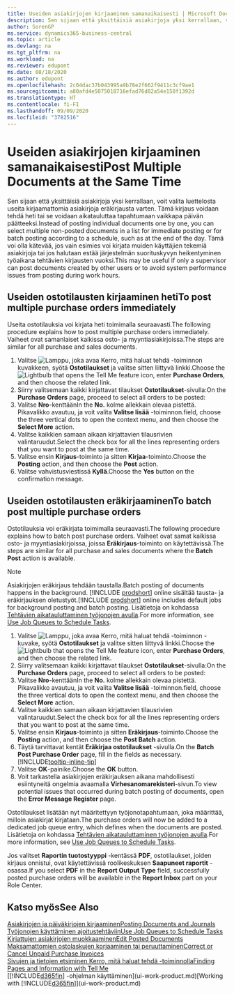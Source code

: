 ```yaml
---
title: Useiden asiakirjojen kirjaaminen samanaikaisesti | Microsoft Docs
description: Sen sijaan että yksittäisiä asiakirjoja yksi kerrallaan, voit valita luettelosta useita kirjaamattomia asiakirjoja eräkirjausta varten. Tämä kirjaus voidaan tehdä heti tai se voidaan aikatauluttaa tapahtumaan esimerkiksi päivän päätteeksi.
author: SorenGP
ms.service: dynamics365-business-central
ms.topic: article
ms.devlang: na
ms.tgt_pltfrm: na
ms.workload: na
ms.reviewer: edupont
ms.date: 08/18/2020
ms.author: edupont
ms.openlocfilehash: 2c04dac37b043995a9b78e2f662f9411c3cf9ae1
ms.sourcegitcommit: a80afd4e5075018716efad76d82a54e158f1392d
ms.translationtype: HT
ms.contentlocale: fi-FI
ms.lasthandoff: 09/09/2020
ms.locfileid: "3782516"
---
```

# <a name="post-multiple-documents-at-the-same-time"></a><span data-ttu-id="c8f4f-103">Useiden asiakirjojen kirjaaminen samanaikaisesti</span><span class="sxs-lookup"><span data-stu-id="c8f4f-103">Post Multiple Documents at the Same Time</span></span>

<span data-ttu-id="c8f4f-104">Sen sijaan että yksittäisiä asiakirjoja yksi kerrallaan, voit valita luettelosta useita kirjaamattomia asiakirjoja eräkirjausta varten. Tämä kirjaus voidaan tehdä heti tai se voidaan aikatauluttaa tapahtumaan vaikkapa päivän päätteeksi.</span><span class="sxs-lookup"><span data-stu-id="c8f4f-104">Instead of posting individual documents one by one, you can select multiple non-posted documents in a list for immediate posting or for batch posting according to a schedule, such as at the end of the day.</span></span> <span data-ttu-id="c8f4f-105">Tämä voi olla kätevää, jos vain esimies voi kirjata muiden käyttäjien tekemiä asiakirjoja tai jos halutaan estää järjestelmän suorituskyvyn heikentyminen työaikana tehtävien kirjausten vuoksi.</span><span class="sxs-lookup"><span data-stu-id="c8f4f-105">This may be useful if only a supervisor can post documents created by other users or to avoid system performance issues from posting during work hours.</span></span>

## <a name="to-post-multiple-purchase-orders-immediately"></a><span data-ttu-id="c8f4f-106">Useiden ostotilausten kirjaaminen heti</span><span class="sxs-lookup"><span data-stu-id="c8f4f-106">To post multiple purchase orders immediately</span></span>

<span data-ttu-id="c8f4f-107">Useita ostotilauksia voi kirjata heti toimimalla seuraavasti.</span><span class="sxs-lookup"><span data-stu-id="c8f4f-107">The following procedure explains how to post multiple purchase orders immediately.</span></span> <span data-ttu-id="c8f4f-108">Vaiheet ovat samanlaiset kaikissa osto- ja myyntiasiakirjoissa.</span><span class="sxs-lookup"><span data-stu-id="c8f4f-108">The steps are similar for all purchase and sales documents.</span></span>

1. <span data-ttu-id="c8f4f-109">Valitse ![Lamppu, joka avaa Kerro, mitä haluat tehdä -toiminnon](media/ui-search/search_small.png "Kerro, mitä haluat tehdä") kuvakkeen, syötä **Ostotilaukset** ja valitse sitten liittyvä linkki.</span><span class="sxs-lookup"><span data-stu-id="c8f4f-109">Choose the ![Lightbulb that opens the Tell Me feature](media/ui-search/search_small.png "Tell me what you want to do") icon, enter **Purchase Orders**, and then choose the related link.</span></span>
2. <span data-ttu-id="c8f4f-110">Siirry valitsemaan kaikki kirjattavat tilaukset **Ostotilaukset**-sivulla:</span><span class="sxs-lookup"><span data-stu-id="c8f4f-110">On the **Purchase Orders** page, proceed to select all orders to be posted:</span></span>
3. <span data-ttu-id="c8f4f-111">Valitse **Nro**-kenttään</span><span class="sxs-lookup"><span data-stu-id="c8f4f-111">In the **No.**</span></span> <span data-ttu-id="c8f4f-112">kolme allekkain olevaa pistettä. Pikavalikko avautuu, ja voit valita **Valitse lisää** -toiminnon.</span><span class="sxs-lookup"><span data-stu-id="c8f4f-112">field, choose the three vertical dots to open the context menu, and then choose the **Select More** action.</span></span>
4. <span data-ttu-id="c8f4f-113">Valitse kaikkien samaan aikaan kirjattavien tilausrivien valintaruudut.</span><span class="sxs-lookup"><span data-stu-id="c8f4f-113">Select the check box for all the lines representing orders that you want to post at the same time.</span></span>
5. <span data-ttu-id="c8f4f-114">Valitse ensin **Kirjaus**-toiminto ja sitten **Kirjaa**-toiminto.</span><span class="sxs-lookup"><span data-stu-id="c8f4f-114">Choose the **Posting** action, and then choose the **Post** action.</span></span>
6. <span data-ttu-id="c8f4f-115">Valitse vahvistusviestissä **Kyllä**.</span><span class="sxs-lookup"><span data-stu-id="c8f4f-115">Choose the **Yes** button on the confirmation message.</span></span>

## <a name="to-batch-post-multiple-purchase-orders"></a><span data-ttu-id="c8f4f-116">Useiden ostotilausten eräkirjaaminen</span><span class="sxs-lookup"><span data-stu-id="c8f4f-116">To batch post multiple purchase orders</span></span>

<span data-ttu-id="c8f4f-117">Ostotilauksia voi eräkirjata toimimalla seuraavasti.</span><span class="sxs-lookup"><span data-stu-id="c8f4f-117">The following procedure explains how to batch post purchase orders.</span></span> <span data-ttu-id="c8f4f-118">Vaiheet ovat samat kaikissa osto- ja myyntiasiakirjoissa, joissa **Eräkirjaus**-toiminto on käytettävissä.</span><span class="sxs-lookup"><span data-stu-id="c8f4f-118">The steps are similar for all purchase and sales documents where the **Batch Post** action is available.</span></span>

> [!NOTE]
> <span data-ttu-id="c8f4f-119">Asiakirjojen eräkirjaus tehdään taustalla.</span><span class="sxs-lookup"><span data-stu-id="c8f4f-119">Batch posting of documents happens in the background.</span></span> <span data-ttu-id="c8f4f-120">[!INCLUDE [prodshort](includes/prodshort.md)] online sisältää tausta- ja eräkirjauksen oletustyöt.</span><span class="sxs-lookup"><span data-stu-id="c8f4f-120">[!INCLUDE [prodshort](includes/prodshort.md)] online includes default jobs for background posting and batch posting.</span></span> <span data-ttu-id="c8f4f-121">Lisätietoja on kohdassa [Tehtävien aikatauluttaminen työjonojen avulla](admin-job-queues-schedule-tasks.md).</span><span class="sxs-lookup"><span data-stu-id="c8f4f-121">For more information, see [Use Job Queues to Schedule Tasks](admin-job-queues-schedule-tasks.md).</span></span>

1. <span data-ttu-id="c8f4f-122">Valitse ![Lamppu, joka avaa Kerro, mitä haluat tehdä -toiminnon](media/ui-search/search_small.png "Kerro, mitä haluat tehdä") -kuvake, syötä **Ostotilaukset** ja valitse sitten liittyvä linkki.</span><span class="sxs-lookup"><span data-stu-id="c8f4f-122">Choose the ![Lightbulb that opens the Tell Me feature](media/ui-search/search_small.png "Tell me what you want to do") icon, enter **Purchase Orders**, and then choose the related link.</span></span>  
2. <span data-ttu-id="c8f4f-123">Siirry valitsemaan kaikki kirjattavat tilaukset **Ostotilaukset**-sivulla:</span><span class="sxs-lookup"><span data-stu-id="c8f4f-123">On the **Purchase Orders** page, proceed to select all orders to be posted:</span></span>
3. <span data-ttu-id="c8f4f-124">Valitse **Nro**-kenttään</span><span class="sxs-lookup"><span data-stu-id="c8f4f-124">In the **No.**</span></span> <span data-ttu-id="c8f4f-125">kolme allekkain olevaa pistettä. Pikavalikko avautuu, ja voit valita **Valitse lisää** -toiminnon.</span><span class="sxs-lookup"><span data-stu-id="c8f4f-125">field, choose the three vertical dots to open the context menu, and then choose the **Select More** action.</span></span>
4. <span data-ttu-id="c8f4f-126">Valitse kaikkien samaan aikaan kirjattavien tilausrivien valintaruudut.</span><span class="sxs-lookup"><span data-stu-id="c8f4f-126">Select the check box for all the lines representing orders that you want to post at the same time.</span></span>
5. <span data-ttu-id="c8f4f-127">Valitse ensin **Kirjaus**-toiminto ja sitten **Eräkirjaus**-toiminto.</span><span class="sxs-lookup"><span data-stu-id="c8f4f-127">Choose the **Posting** action, and then choose the **Post Batch** action.</span></span>
6. <span data-ttu-id="c8f4f-128">Täytä tarvittavat kentät **Eräkirjaa ostotilaukset** -sivulla.</span><span class="sxs-lookup"><span data-stu-id="c8f4f-128">On the **Batch Post Purchase Order** page, fill in the fields as necessary.</span></span> [!INCLUDE[tooltip-inline-tip](includes/tooltip-inline-tip_md.md)]
7. <span data-ttu-id="c8f4f-129">Valitse **OK**-painike.</span><span class="sxs-lookup"><span data-stu-id="c8f4f-129">Choose the **OK** button.</span></span>
8. <span data-ttu-id="c8f4f-130">Voit tarkastella asiakirjojen eräkirjauksen aikana mahdollisesti esiintyneitä ongelmia avaamalla **Virhesanomarekisteri**-sivun.</span><span class="sxs-lookup"><span data-stu-id="c8f4f-130">To view potential issues that occurred during batch posting of documents, open the **Error Message Register** page.</span></span>

<span data-ttu-id="c8f4f-131">Ostotilaukset lisätään nyt määritettyyn työjonotapahtumaan, joka määrittää, milloin asiakirjat kirjataan.</span><span class="sxs-lookup"><span data-stu-id="c8f4f-131">The purchase orders will now be added to a dedicated job queue entry, which defines when the documents are posted.</span></span> <span data-ttu-id="c8f4f-132">Lisätietoja on kohdassa [Tehtävien aikatauluttaminen työjonojen avulla](admin-job-queues-schedule-tasks.md).</span><span class="sxs-lookup"><span data-stu-id="c8f4f-132">For more information, see [Use Job Queues to Schedule Tasks](admin-job-queues-schedule-tasks.md).</span></span>

<span data-ttu-id="c8f4f-133">Jos valitset **Raportin tuotostyyppi** -kentässä **PDF**, ostotilaukset, joiden kirjaus onnistui, ovat käytettävissä roolikeskuksen **Saapuneet raportit** -osassa.</span><span class="sxs-lookup"><span data-stu-id="c8f4f-133">If you select **PDF** in the **Report Output Type** field, successfully posted purchase orders will be available in the **Report Inbox** part on your Role Center.</span></span>

## <a name="see-also"></a><span data-ttu-id="c8f4f-134">Katso myös</span><span class="sxs-lookup"><span data-stu-id="c8f4f-134">See Also</span></span>

[<span data-ttu-id="c8f4f-135">Asiakirjojen ja päiväkirjojen kirjaaminen</span><span class="sxs-lookup"><span data-stu-id="c8f4f-135">Posting Documents and Journals</span></span>](ui-post-documents-journals.md)  
[<span data-ttu-id="c8f4f-136">Työjonojen käyttäminen ajoitustehtäviin</span><span class="sxs-lookup"><span data-stu-id="c8f4f-136">Use Job Queues to Schedule Tasks</span></span>](admin-job-queues-schedule-tasks.md)  
[<span data-ttu-id="c8f4f-137">Kirjattujen asiakirjojen muokkaaminen</span><span class="sxs-lookup"><span data-stu-id="c8f4f-137">Edit Posted Documents</span></span>](across-edit-posted-document.md)  
[<span data-ttu-id="c8f4f-138">Maksamattomien ostolaskujen korjaaminen tai peruuttaminen</span><span class="sxs-lookup"><span data-stu-id="c8f4f-138">Correct or Cancel Unpaid Purchase Invoices</span></span>](purchasing-how-correct-cancel-unpaid-purchase-invoices.md)  
[<span data-ttu-id="c8f4f-139">Sivujen ja tietojen etsiminen Kerro, mitä haluat tehdä -toiminnolla</span><span class="sxs-lookup"><span data-stu-id="c8f4f-139">Finding Pages and Information with Tell Me</span></span>](ui-search.md)  
<span data-ttu-id="c8f4f-140">[[!INCLUDE[d365fin](includes/d365fin_md.md)] -ohjelman käyttäminen](ui-work-product.md)</span><span class="sxs-lookup"><span data-stu-id="c8f4f-140">[Working with [!INCLUDE[d365fin](includes/d365fin_md.md)]](ui-work-product.md)</span></span>
